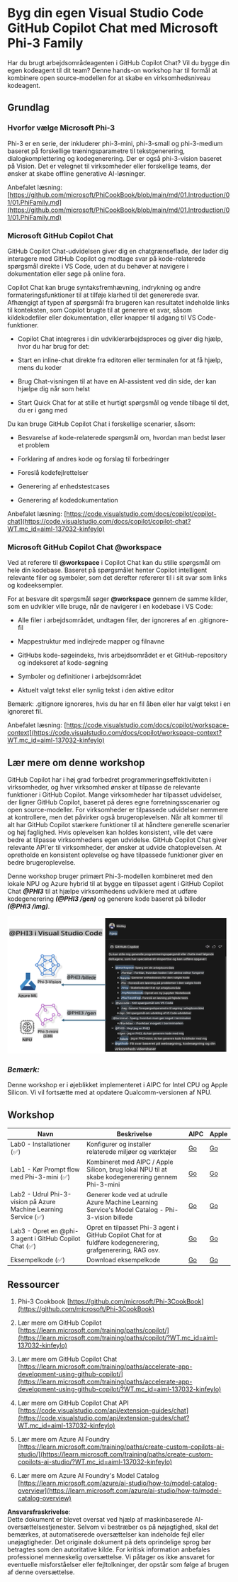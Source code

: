 # **Byg din egen Visual Studio Code GitHub Copilot Chat med Microsoft Phi-3 Family**

Har du brugt arbejdsområdeagenten i GitHub Copilot Chat? Vil du bygge din egen kodeagent til dit team? Denne hands-on workshop har til formål at kombinere open source-modellen for at skabe en virksomhedsniveau kodeagent.

## **Grundlag**

### **Hvorfor vælge Microsoft Phi-3**

Phi-3 er en serie, der inkluderer phi-3-mini, phi-3-small og phi-3-medium baseret på forskellige træningsparametre til tekstgenerering, dialogkomplettering og kodegenerering. Der er også phi-3-vision baseret på Vision. Det er velegnet til virksomheder eller forskellige teams, der ønsker at skabe offline generative AI-løsninger.

Anbefalet læsning: [https://github.com/microsoft/PhiCookBook/blob/main/md/01.Introduction/01/01.PhiFamily.md](https://github.com/microsoft/PhiCookBook/blob/main/md/01.Introduction/01/01.PhiFamily.md)

### **Microsoft GitHub Copilot Chat**

GitHub Copilot Chat-udvidelsen giver dig en chatgrænseflade, der lader dig interagere med GitHub Copilot og modtage svar på kode-relaterede spørgsmål direkte i VS Code, uden at du behøver at navigere i dokumentation eller søge på online fora.

Copilot Chat kan bruge syntaksfremhævning, indrykning og andre formateringsfunktioner til at tilføje klarhed til det genererede svar. Afhængigt af typen af spørgsmål fra brugeren kan resultatet indeholde links til konteksten, som Copilot brugte til at generere et svar, såsom kildekodefiler eller dokumentation, eller knapper til adgang til VS Code-funktioner.

- Copilot Chat integreres i din udviklerarbejdsproces og giver dig hjælp, hvor du har brug for det:

- Start en inline-chat direkte fra editoren eller terminalen for at få hjælp, mens du koder

- Brug Chat-visningen til at have en AI-assistent ved din side, der kan hjælpe dig når som helst

- Start Quick Chat for at stille et hurtigt spørgsmål og vende tilbage til det, du er i gang med

Du kan bruge GitHub Copilot Chat i forskellige scenarier, såsom:

- Besvarelse af kode-relaterede spørgsmål om, hvordan man bedst løser et problem

- Forklaring af andres kode og forslag til forbedringer

- Foreslå kodefejlrettelser

- Generering af enhedstestcases

- Generering af kodedokumentation

Anbefalet læsning: [https://code.visualstudio.com/docs/copilot/copilot-chat](https://code.visualstudio.com/docs/copilot/copilot-chat?WT.mc_id=aiml-137032-kinfeylo)

### **Microsoft GitHub Copilot Chat @workspace**

Ved at referere til **@workspace** i Copilot Chat kan du stille spørgsmål om hele din kodebase. Baseret på spørgsmålet henter Copilot intelligent relevante filer og symboler, som det derefter refererer til i sit svar som links og kodeeksempler.

For at besvare dit spørgsmål søger **@workspace** gennem de samme kilder, som en udvikler ville bruge, når de navigerer i en kodebase i VS Code:

- Alle filer i arbejdsområdet, undtagen filer, der ignoreres af en .gitignore-fil

- Mappestruktur med indlejrede mapper og filnavne

- GitHubs kode-søgeindeks, hvis arbejdsområdet er et GitHub-repository og indekseret af kode-søgning

- Symboler og definitioner i arbejdsområdet

- Aktuelt valgt tekst eller synlig tekst i den aktive editor

Bemærk: .gitignore ignoreres, hvis du har en fil åben eller har valgt tekst i en ignoreret fil.

Anbefalet læsning: [https://code.visualstudio.com/docs/copilot/workspace-context](https://code.visualstudio.com/docs/copilot/workspace-context?WT.mc_id=aiml-137032-kinfeylo)

## **Lær mere om denne workshop**

GitHub Copilot har i høj grad forbedret programmeringseffektiviteten i virksomheder, og hver virksomhed ønsker at tilpasse de relevante funktioner i GitHub Copilot. Mange virksomheder har tilpasset udvidelser, der ligner GitHub Copilot, baseret på deres egne forretningsscenarier og open source-modeller. For virksomheder er tilpassede udvidelser nemmere at kontrollere, men det påvirker også brugeroplevelsen. Når alt kommer til alt har GitHub Copilot stærkere funktioner til at håndtere generelle scenarier og høj faglighed. Hvis oplevelsen kan holdes konsistent, ville det være bedre at tilpasse virksomhedens egen udvidelse. GitHub Copilot Chat giver relevante API'er til virksomheder, der ønsker at udvide chatoplevelsen. At opretholde en konsistent oplevelse og have tilpassede funktioner giver en bedre brugeroplevelse.

Denne workshop bruger primært Phi-3-modellen kombineret med den lokale NPU og Azure hybrid til at bygge en tilpasset agent i GitHub Copilot Chat ***@PHI3*** til at hjælpe virksomhedens udviklere med at udføre kodegenerering ***(@PHI3 /gen)*** og generere kode baseret på billeder ***(@PHI3 /img)***.

![PHI3](../../../../../../../translated_images/cover.410a18b85555fad4ca8bfb8f0b1776a96ae7f8eae1132b8f0c09d4b92b8e3365.da.png)

### ***Bemærk:*** 

Denne workshop er i øjeblikket implementeret i AIPC for Intel CPU og Apple Silicon. Vi vil fortsætte med at opdatere Qualcomm-versionen af NPU.

## **Workshop**

| Navn | Beskrivelse | AIPC | Apple |
| ------------ | ----------- | -------- |-------- |
| Lab0 - Installationer (✅) | Konfigurer og installer relaterede miljøer og værktøjer | [Go](./HOL/AIPC/01.Installations.md) |[Go](./HOL/Apple/01.Installations.md) |
| Lab1 - Kør Prompt flow med Phi-3-mini (✅) | Kombineret med AIPC / Apple Silicon, brug lokal NPU til at skabe kodegenerering gennem Phi-3-mini | [Go](./HOL/AIPC/02.PromptflowWithNPU.md) |  [Go](./HOL/Apple/02.PromptflowWithMLX.md) |
| Lab2 - Udrul Phi-3-vision på Azure Machine Learning Service (✅) | Generer kode ved at udrulle Azure Machine Learning Service's Model Catalog - Phi-3-vision billede | [Go](./HOL/AIPC/03.DeployPhi3VisionOnAzure.md) |[Go](./HOL/Apple/03.DeployPhi3VisionOnAzure.md) |
| Lab3 - Opret en @phi-3 agent i GitHub Copilot Chat (✅)  | Opret en tilpasset Phi-3 agent i GitHub Copilot Chat for at fuldføre kodegenerering, grafgenerering, RAG osv. | [Go](./HOL/AIPC/04.CreatePhi3AgentInVSCode.md) | [Go](./HOL/Apple/04.CreatePhi3AgentInVSCode.md) |
| Eksempelkode (✅)  | Download eksempelkode | [Go](../../../../../../../code/07.Lab/01/AIPC) | [Go](../../../../../../../code/07.Lab/01/Apple) |

## **Ressourcer**

1. Phi-3 Cookbook [https://github.com/microsoft/Phi-3CookBook](https://github.com/microsoft/Phi-3CookBook)

2. Lær mere om GitHub Copilot [https://learn.microsoft.com/training/paths/copilot/](https://learn.microsoft.com/training/paths/copilot/?WT.mc_id=aiml-137032-kinfeylo)

3. Lær mere om GitHub Copilot Chat [https://learn.microsoft.com/training/paths/accelerate-app-development-using-github-copilot/](https://learn.microsoft.com/training/paths/accelerate-app-development-using-github-copilot/?WT.mc_id=aiml-137032-kinfeylo)

4. Lær mere om GitHub Copilot Chat API [https://code.visualstudio.com/api/extension-guides/chat](https://code.visualstudio.com/api/extension-guides/chat?WT.mc_id=aiml-137032-kinfeylo)

5. Lær mere om Azure AI Foundry [https://learn.microsoft.com/training/paths/create-custom-copilots-ai-studio/](https://learn.microsoft.com/training/paths/create-custom-copilots-ai-studio/?WT.mc_id=aiml-137032-kinfeylo)

6. Lær mere om Azure AI Foundry's Model Catalog [https://learn.microsoft.com/azure/ai-studio/how-to/model-catalog-overview](https://learn.microsoft.com/azure/ai-studio/how-to/model-catalog-overview)

**Ansvarsfraskrivelse**:  
Dette dokument er blevet oversat ved hjælp af maskinbaserede AI-oversættelsestjenester. Selvom vi bestræber os på nøjagtighed, skal det bemærkes, at automatiserede oversættelser kan indeholde fejl eller unøjagtigheder. Det originale dokument på dets oprindelige sprog bør betragtes som den autoritative kilde. For kritisk information anbefales professionel menneskelig oversættelse. Vi påtager os ikke ansvaret for eventuelle misforståelser eller fejltolkninger, der opstår som følge af brugen af denne oversættelse.